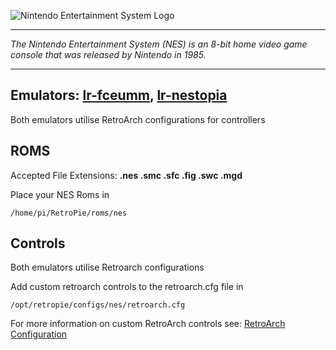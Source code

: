 ![Nintendo Entertainment System Logo](http://upload.wikimedia.org/wikipedia/commons/thumb/0/0d/NES_logo.svg/640px-NES_logo.svg.png)
***
_The Nintendo Entertainment System (NES) is an 8-bit home video game console that was released by Nintendo in 1985._

***
## Emulators: [lr-fceumm](https://github.com/libretro/libretro-fceumm), [lr-nestopia](https://github.com/libretro/nestopia)

Both emulators utilise RetroArch configurations for controllers

## ROMS

Accepted File Extensions: **.nes .smc .sfc .fig .swc .mgd**

Place your NES Roms in
```
/home/pi/RetroPie/roms/nes
```

## Controls

Both emulators utilise Retroarch configurations

Add custom retroarch controls to the retroarch.cfg file in
```shell
/opt/retropie/configs/nes/retroarch.cfg
```
For more information on custom RetroArch controls see: [RetroArch Configuration](https://github.com/petrockblog/RetroPie-Setup/wiki/RetroArch-Configuration)
